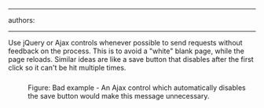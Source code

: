 

---
authors:

---




<span class='intro'> <p>Use jQuery or Ajax controls whenever possible to send requests without 
feedback on the process. This is to avoid a &quot;white&quot; blank page, while 
the page reloads. Similar ideas are like a save button that disables 
after the first click so it can't be hit multiple times.
                </p> </span>

<dl class="badImage"><dt> 
      <img border="0" src="http&#58;//www.ssw.com.au/SSW/Standards/Rules/Images/Bad-AjaxControls.jpg" alt="" style="margin&#58;5px;" /> 
   </dt><dd>Figure&#58; Bad example - An Ajax control which automatically disables the save button would make this message unnecessary.</dd></dl>


